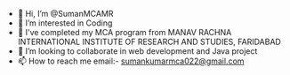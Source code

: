 - 👋 Hi, I’m @SumanMCAMR
- 👀 I’m interested in Coding
- 🌱 I've completed my MCA program from MANAV RACHNA INTERNATIONAL INSTITUTE OF RESEARCH AND STUDIES, FARIDABAD
- 💞️ I’m looking to collaborate in web development and Java project
- 📫 How to reach me email:- sumankumarmca022@gmail.com

<!---
SumanMCAMR/SumanMCAMR is a ✨ special ✨ repository because its `README.md` (this file) appears on your GitHub profile.
You can click the Preview link to take a look at your changes.
--->
